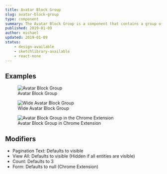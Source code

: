 ```yaml
---
title: Avatar Block Group
slug: avatar-block-group
type: component
summary: The Avatar Block Group is a component that contains a group of Avatar Blocks and pagination.
published: 2019-01-09
author: michael
updated: 2019-01-09
status:
    - design-available
    - sketchlibrary-available
    - react-none
---
```


##  Examples

<figure>
    <img src="/static/images/avatar-block-group.png" alt="Avatar Block Group">
    <figcaption>Avatar Block Group</figcaption>
</figure>

<figure>
    <img src="/static/images/avatar-block-group-wide.png" alt="Wide Avatar Block Group">
    <figcaption>Wide Avatar Block Group</figcaption>
</figure>

<figure>
    <img src="/static/images/avatar-block-group-ce.png" alt="Avatar Block Group in the Chrome Extension">
    <figcaption>Avatar Block Group in Chrome Extension</figcaption>
</figure>

## Modifiers
* Pagination Text: Defaults to visible
* View All: Defaults to visible (Hidden if all entities are visible)
* Count: Defaults to 3
* Form: Defaults to null (Chrome Extension)